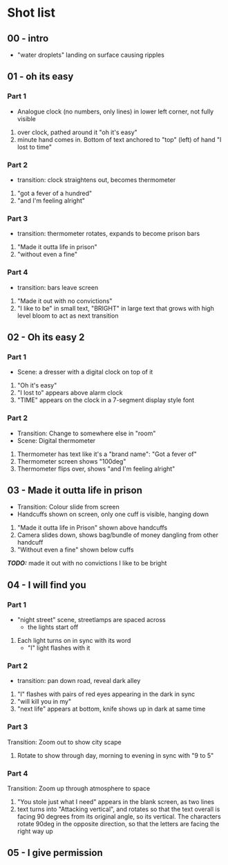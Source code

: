 # Shot list

## 00 - intro

- "water droplets" landing on surface causing ripples

## 01 - oh its easy

### Part 1

- Analogue clock (no numbers, only lines) in lower left corner, not fully visible

1. over clock, pathed around it "oh it's easy"
2. minute hand comes in. Bottom of text anchored to "top" (left) of hand
	"I lost to time"

### Part 2

- transition: clock straightens out, becomes thermometer

1. "got a fever of a hundred"
2. "and I'm feeling alright"

### Part 3

- transition: thermometer rotates, expands to become prison bars

1. "Made it outta life in prison"
2. "without even a fine"

### Part 4

- transition: bars leave screen

1. "Made it out with no convictions"
2. "I like to be" in small text, "BRIGHT" in large text that grows with high
	level bloom to act as next transition

## 02 - Oh its easy 2

### Part 1

- Scene: a dresser with a digital clock on top of it

1. "Oh it's easy"
2. "I lost to" appears above alarm clock
3. "TIME" appears on the clock in a 7-segment display style font

### Part 2

- Transition: Change to somewhere else in "room"
- Scene: Digital thermometer

1. Thermometer has text like it's a "brand name": "Got a fever of"
2. Thermometer screen shows "100deg"
3. Thermometer flips over, shows "and I'm feeling alright"

## 03 - Made it outta life in prison

- Transition: Colour slide from screen
- Handcuffs shown on screen, only one cuff is visible, hanging down

1. "Made it outta life in Prison" shown above handcuffs
2. Camera slides down, shows bag/bundle of money dangling from other handcuff
3. "Without even a fine" shown below cuffs

***TODO:*** made it out with no convictions I like to be bright

## 04 - I will find you

### Part 1

- "night street" scene, streetlamps are spaced across
	- the lights start off

1. Each light turns on in sync with its word
	- "I" light flashes with it

### Part 2

- transition: pan down road, reveal dark alley

1. "I" flashes with pairs of red eyes appearing in the dark in sync
2. "will kill you in my"
3. "next life" appears at bottom, knife shows up in dark at same time

### Part 3

Transition: Zoom out to show city scape

1. Rotate to show through day, morning to evening in sync with "9 to 5"

### Part 4

Transition: Zoom up through atmosphere to space

1. "You stole just what I need" appears in the blank screen, as two lines
2. text turns into "Attacking vertical", and rotates so that the text overall
	is facing 90 degrees from its original angle, so its vertical. The
	characters rotate 90deg in the opposite direction, so that the letters
	are facing the right way up

## 05 - I give permission
